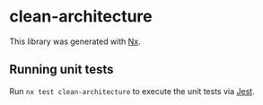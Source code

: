 # clean-architecture

This library was generated with [Nx](https://nx.dev).

## Running unit tests

Run `nx test clean-architecture` to execute the unit tests via [Jest](https://jestjs.io).
